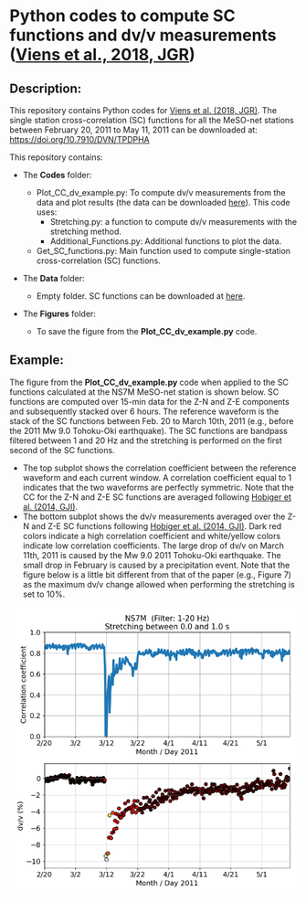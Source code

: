 # Python codes to compute SC functions and dv/v measurements ([Viens et al., 2018, JGR](https://agupubs.onlinelibrary.wiley.com/doi/abs/10.1029/2018JB015697)) 

## Description:
This repository contains Python codes for [Viens et al. (2018, JGR)](https://agupubs.onlinelibrary.wiley.com/doi/abs/10.1029/2018JB015697).
The single station cross-correlation (SC) functions for all the MeSO-net stations between February 20, 2011 to May 11, 2011 can be downloaded at: https://doi.org/10.7910/DVN/TPDPHA

This repository contains:
* The **Codes** folder:
  - Plot_CC_dv_example.py: To compute dv/v measurements from the data and plot results (the data can be downloaded [here](https://doi.org/10.7910/DVN/TPDPHA)). This code uses:
    - Stretching.py: a function to compute dv/v measurements with the stretching method.
    - Additional_Functions.py: Additional functions to plot the data.
  - Get_SC_functions.py: Main function used to compute single-station cross-correlation (SC) functions.

* The **Data** folder:
  - Empty folder. SC functions can be downloaded at [here](https://doi.org/10.7910/DVN/TPDPHA).
 
* The **Figures** folder:
  - To save the figure from the **Plot_CC_dv_example.py** code.

## Example:
The figure from the **Plot_CC_dv_example.py** code when applied to the SC functions calculated at the NS7M MeSO-net station is shown below. SC functions are computed over 15-min data for the Z-N and Z-E components and subsequently stacked over 6 hours. The reference waveform is the stack of the SC functions between Feb. 20 to March 10th, 2011 (e.g., before the 2011 Mw 9.0 Tohoku-Oki earthquake). The SC functions are bandpass filtered between 1 and 20 Hz and the stretching is performed on the first second of the SC functions. 
* The top subplot shows the correlation coefficient between the reference waveform and each current window. A correlation coefficient equal to 1 indicates that the two waveforms are perfectly symmetric. Note that the CC for the Z-N and Z-E SC functions are averaged following [Hobiger et al. (2014, GJI)](https://academic.oup.com/gji/article/198/1/90/604971).
* The bottom subplot shows the dv/v measurements averaged over the Z-N and Z-E SC functions following [Hobiger et al. (2014, GJI)](https://academic.oup.com/gji/article/198/1/90/604971). Dark red colors indicate a high correlation coefficient and white/yellow colors indicate low correlation coefficients. The large drop of dv/v on March 11th, 2011 is caused by the Mw 9.0 2011 Tohoku-Oki earthquake. The small drop in February is caused by a precipitation event. Note that the figure below is a little bit different from that of the paper (e.g., Figure 7) as the maximum dv/v change allowed when performing the stretching is set to 10%.

![Comparaison between the different methods](https://github.com/lviens/2018_JGR/blob/master/Figures/Fig_dv_E.NS7M.png)

